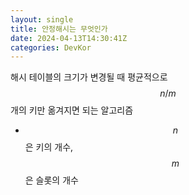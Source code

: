 ```yaml
---
layout: single
title: 안정해시는 무엇인가
date: 2024-04-13T14:30:41Z
categories: DevKor
---
```


해시 테이블의 크기가 변경될 때 평균적으로 $$n / m$$개의 키만 옮겨지면 되는 알고리즘

- $$n$$은 키의 개수, $$m$$은 슬롯의 개수
